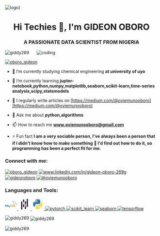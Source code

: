 ![logo](https://github.com/GIDDY269/GIDDY269/blob/main/GIDEON%20OBORO%20(1).png))
<h1 align="center">Hi Techies 👋, I'm GIDEON OBORO</h1>
<h3 align="center">A PASSIONATE DATA SCIENTIST FROM NIGERIA</h3>

<img align="right" alt ="coding" width = "400" src = "https://github.com/GIDDY269/GIDDY269/blob/main/GIDEON%20OBORO%20(1).png">

<p align="left"> <img src="https://komarev.com/ghpvc/?username=giddy269&label=Profile%20views&color=0e75b6&style=flat" alt="giddy269" /> </p>

<p align="left"> <a href="https://twitter.com/oboro_gideon" target="blank"><img src="https://img.shields.io/twitter/follow/oboro_gideon?logo=twitter&style=for-the-badge" alt="oboro_gideon" /></a> </p>

- 🔭 I’m currently studying chemical engineering **at university of uyo**

- 🌱 I’m currently learning **jupter-notebook,python,numpy,matplotlib,seaborn,scikit-learn,time-series analysis,scipy,statsmodels**

- 📝 I regularly write articles on [https://medium.com/@oviemunooboro](https://medium.com/@oviemunooboro)

- 💬 Ask me about **python,algorithms**

- 📫 How to reach me **www.oviemunooboro@gmail.com**

- ⚡ Fun fact **I am a very sociable person, I've always been a person that if I didn't know how to make something 🔎 I'd find out how to do it, so programming has been a perfect fit for me.**


<h3 align="left">Connect with me:</h3>
<p align="left">
<a href="https://twitter.com/oboro_gideon" target="blank"><img align="center" src="https://raw.githubusercontent.com/rahuldkjain/github-profile-readme-generator/master/src/images/icons/Social/twitter.svg" alt="oboro_gideon" height="30" width="40" /></a>
<a href="https://linkedin.com/in/www.linkedin.com/in/gideon-oboro-269g" target="blank"><img align="center" src="https://raw.githubusercontent.com/rahuldkjain/github-profile-readme-generator/master/src/images/icons/Social/linked-in-alt.svg" alt="www.linkedin.com/in/gideon-oboro-269g" height="30" width="40" /></a>
<a href="https://kaggle.com/gideonoboro" target="blank"><img align="center" src="https://raw.githubusercontent.com/rahuldkjain/github-profile-readme-generator/master/src/images/icons/Social/kaggle.svg" alt="gideonoboro" height="30" width="40" /></a>
<a href="https://medium.com/@oviemunooboro" target="blank"><img align="center" src="https://raw.githubusercontent.com/rahuldkjain/github-profile-readme-generator/master/src/images/icons/Social/medium.svg" alt="@oviemunooboro" height="30" width="40" /></a>
</p>

<h3 align="left">Languages and Tools:</h3>
<p align="left"> <a href="https://www.mysql.com/" target="_blank" rel="noreferrer"> <img src="https://raw.githubusercontent.com/devicons/devicon/master/icons/mysql/mysql-original-wordmark.svg" alt="mysql" width="40" height="40"/> </a> <a href="https://pandas.pydata.org/" target="_blank" rel="noreferrer"> <img src="https://raw.githubusercontent.com/devicons/devicon/2ae2a900d2f041da66e950e4d48052658d850630/icons/pandas/pandas-original.svg" alt="pandas" width="40" height="40"/> </a> <a href="https://www.python.org" target="_blank" rel="noreferrer"> <img src="https://raw.githubusercontent.com/devicons/devicon/master/icons/python/python-original.svg" alt="python" width="40" height="40"/> </a> <a href="https://pytorch.org/" target="_blank" rel="noreferrer"> <img src="https://www.vectorlogo.zone/logos/pytorch/pytorch-icon.svg" alt="pytorch" width="40" height="40"/> </a> <a href="https://scikit-learn.org/" target="_blank" rel="noreferrer"> <img src="https://upload.wikimedia.org/wikipedia/commons/0/05/Scikit_learn_logo_small.svg" alt="scikit_learn" width="40" height="40"/> </a> <a href="https://seaborn.pydata.org/" target="_blank" rel="noreferrer"> <img src="https://seaborn.pydata.org/_images/logo-mark-lightbg.svg" alt="seaborn" width="40" height="40"/> </a> <a href="https://www.tensorflow.org" target="_blank" rel="noreferrer"> <img src="https://www.vectorlogo.zone/logos/tensorflow/tensorflow-icon.svg" alt="tensorflow" width="40" height="40"/> </a> </p>

<p><img align="left" src="https://github-readme-stats.vercel.app/api/top-langs?username=giddy269&show_icons=true&locale=en&layout=compact" alt="giddy269" /></p>

<p>&nbsp;<img align="center" src="https://github-readme-stats.vercel.app/api?username=giddy269&show_icons=true&locale=en" alt="giddy269" /></p>

<p><img align="center" src="https://github-readme-streak-stats.herokuapp.com/?user=giddy269&" alt="giddy269" /></p>
